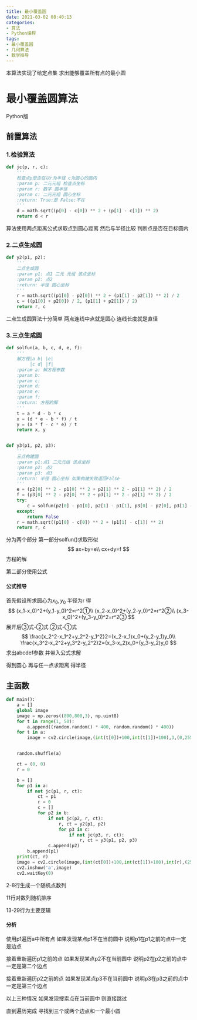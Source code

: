 ```yaml
---
title: 最小覆盖圆
date: 2021-03-02 08:40:13
categories:
- 算法
- Python编程
tags:
- 最小覆盖圆
- 几何算法
- 数学推导
---
```


本算法实现了给定点集 求出能够覆盖所有点的最小圆

<!-- more -->

# 最小覆盖圆算法

Python版

## 前置算法

### 1.检验算法

```python
def jc(p, r, c):
    '''
    检查点p是否在以r为半径 c为圆心的圆内
    :param p: 二元元组 检查点坐标
    :param r: 数字 圆半径
    :param c: 二元元组 圆心坐标
    :return: True:是 False:不在
    '''
    d = math.sqrt((p[0] - c[0]) ** 2 + (p[1] - c[1]) ** 2)
    return d < r
```

算法使用两点距离公式求取点到圆心距离 然后与半径比较 判断点是否在目标圆内

### 2.二点生成圆

```python
def y2(p1, p2):
    '''
    二点生成圆
    :param p1: 点1 二元 元组 该点坐标
    :param p2: 点2
    :return: 半径 圆心坐标
    '''
    r = math.sqrt((p1[0] - p2[0]) ** 2 + (p1[1] - p2[1]) ** 2) / 2
    c = ((p1[0] + p2[0]) / 2, (p1[1] + p2[1]) / 2)
    return r, c
```

二点生成圆算法十分简单 两点连线中点就是圆心 连线长度就是直径

### 3.三点生成圆

```python
def solfun(a, b, c, d, e, f):
    '''
    解方程|a b| |e|
         |c d| |f|
    :param a: 解方程参数
    :param b:
    :param c:
    :param d:
    :param e:
    :param f:
    :return: 方程的解
    '''
    t = a * d - b * c
    x = (d * e - b * f) / t
    y = (a * f - c * e) / t
    return x, y


def y3(p1, p2, p3):
    '''
    三点构建圆
    :param p1:点1 二元元组 该点坐标
    :param p2: 点2
    :param p3: 点3
    :return: 半径 圆心坐标 如果构建失败返回False
    '''
    e = (p2[0] ** 2 - p1[0] ** 2 + p2[1] ** 2 - p1[1] ** 2) / 2
    f = (p3[0] ** 2 - p2[0] ** 2 + p3[1] ** 2 - p2[1] ** 2) / 2
    try:
        c = solfun(p2[0] - p1[0], p2[1] - p1[1], p3[0] - p2[0], p3[1] - p2[1], e, f)
    except:
        return False
    r = math.sqrt((p1[0] - c[0]) ** 2 + (p1[1] - c[1]) ** 2)
    return r, c
```

分为两个部分 第一部分solfun()求取形似
$$
ax+by=e\\
cx+dy=f
$$
方程的解

第二部分使用公式

#### 公式推导

首先假设所求圆心为$x_0,y_0$ 半径为r 得
$$
(x_1-x_0)^2+(y_1-y_0)^2=r^2①\\
(x_2-x_0)^2+(y_2-y_0)^2=r^2②\\
(x_3-x_0)^2+(y_3-y_0)^2=r^2③
$$
展开后③式-②式 ②式-①式
$$
\frac{x_2^2-x_1^2+y_2^2-y_1^2}2=(x_2-x_1)x_0+(y_2-y_1)y_0\\
\frac{x_3^2-x_2^2+y_3^2-y_2^2}2=(x_3-x_2)x_0+(y_3-y_2)y_0
$$
求出abcdef参数 并带入公式求解

得到圆心 再与任一点求距离 得半径

## 主函数

```python
def main():
    a = []
    global image
    image = np.zeros((800,800,3), np.uint8)
    for t in range(1, 50):
        a.append((random.random() * 400, random.random() * 400))
    for t in a:
        image = cv2.circle(image,(int(t[0])+100,int(t[1])+100),3,(0,255,255))


    random.shuffle(a)

    ct = (0, 0)
    r = 0

    b = []
    for p1 in a:
        if not jc(p1, r, ct):
            ct = p1
            r = 0
            c = []
            for p2 in b:
                if not jc(p2, r, ct):
                    r, ct = y2(p1, p2)
                    for p3 in c:
                        if not jc(p3, r, ct):
                            r, ct = y3(p1, p2, p3)
                c.append(p2)
        b.append(p1)
    print(ct, r)
    image = cv2.circle(image,(int(ct[0])+100,int(ct[1])+100),int(r),(255,255,255))
    cv2.imshow('a',image)
    cv2.waitKey(0)
```

2-8行生成一个随机点数列

11行对数列随机排序

13-29行为主要逻辑

#### 分析

使用p1遍历a中所有点 如果发现某点p1不在当前圆中 说明p1在p1之前的点中一定是边点

接着重新遍历p1之前的点 如果发现某点p2不在当前圆中 说明p2在p2之前的点中一定是第二个边点

接着重新遍历p2之前的点 如果发现某点p3不在当前圆中 说明p3在p3之前的点中一定是第三个边点

以上三种情况 如果发现搜索点在当前圆中 则直接跳过

直到遍历完成 寻找到三个或两个边点和一个最小圆

